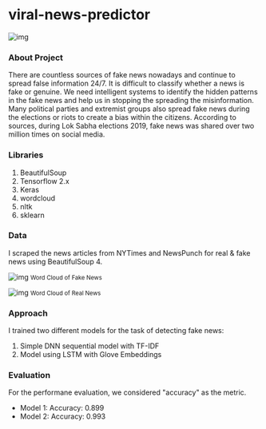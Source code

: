 # viral-news-predictor

![img](https://beconnected.esafety.gov.au/pluginfile.php/52815/mod_resource/content/12/fake-news-hero-img.jpg)

### About Project
There are countless sources of fake news nowadays and continue to spread false information 24/7. It is difficult to classify whether a news is fake or genuine. We need intelligent systems to identify the hidden patterns in the fake news and help us in stopping the spreading the misinformation. Many political parties and extremist groups also spread fake news during the elections or riots to create a bias within the citizens. According to sources, during Lok Sabha elections 2019, fake news was shared over two million times on social media.

### Libraries
1. BeautifulSoup
2. Tensorflow 2.x
3. Keras
4. wordcloud
5. nltk
6. sklearn

### Data
I scraped the news articles from NYTimes and NewsPunch for real & fake news using BeautifulSoup 4. 

![img](https://i.imgur.com/tWrmuSt.png)
<small>Word Cloud of Fake News</small>

![img](https://i.imgur.com/VTrPY63.png)
<small>Word Cloud of Real News</small>

### Approach
I trained two different models for the task of detecting fake news:
1. Simple DNN sequential model with TF-IDF
2. Model using LSTM with Glove Embeddings

### Evaluation
For the performane evaluation, we considered "accuracy" as the metric.
- Model 1: Accuracy: 0.899
- Model 2: Accuracy: 0.993 
